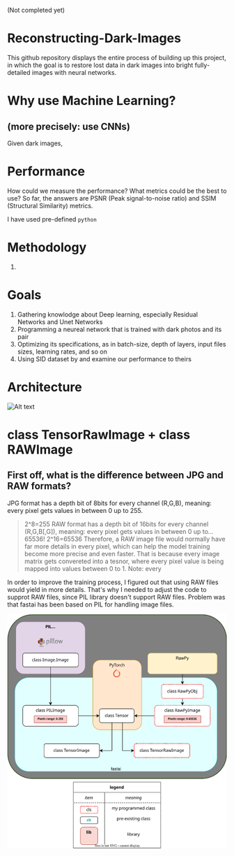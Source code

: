 (Not completed yet)

# Reconstructing-Dark-Images
This github repository displays the entire process of building up this project, in which the goal is to restore lost data in dark images into bright fully-detailed images with neural networks.

# Why use Machine Learning? 
## (more precisely: use CNNs)
Given dark images, 

# Performance
How could we measure the performance? What metrics could be the best to use?
So far, the answers are PSNR (Peak signal-to-noise ratio) and SSIM (Structural Similarity) metrics.

I have used pre-defined `python`

# Methodology
1.

# Goals
1. Gathering knowlodge about Deep learning, especially Residual Networks and Unet Networks
2. Programming a neureal network that is trained with dark photos and its pair
3. Optimizing its specifications, as in batch-size, depth of layers, input files sizes, learning rates, and so on
4. Using SID dataset by <insert credits here> and examine our performance to theirs

# Architecture
![Alt text](./SVGs/Architecture__.svg)

# class TensorRawImage + class RAWImage
## First off, what is the difference between JPG and RAW formats?
JPG format has a depth bit of 8bits for every channel (R,G,B), meaning: every pixel gets values in between 0 up to 255.
> 2^8=255
RAW format has a depth bit of 16bits for every channel (R,G,B[,G]), meaning: every pixel gets values in between 0 up to... 65536!
> 2^16=65536
Therefore, a RAW image file would normally have far more details in every pixel, which can help the model training become more precise and even faster. That is because every image matrix gets convereted into a tesnor, where every pixel value is being mapped into values between 0 to 1.
> Note: every 
  

In order to improve the training process, I figured out that using RAW files would yield in more details. That's why I needed to adjust the code to supprot RAW files, since PIL library doesn't support RAW files. Problem was that fastai has been based on PIL for handling image files.

![Alt text](./SVGs/TensorRawImage__.svg)
  

